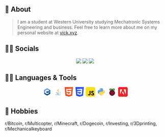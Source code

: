 ## :open_book: About 
> I am a student at Western University studying Mechatronic Systems Engineering and business. Feel free to learn more about me on my personal website at [vick.xyz](vicks.xyz).

## :man_scientist: Socials
<p align="center"><a href="https://www.linkedin.com/in/victor-zhang-9a1510146/"><img src="https://camo.githubusercontent.com/c8a9c5b414cd812ad6a97a46c29af67239ddaeae08c41724ff7d945fb4c047e5/68747470733a2f2f6564656e742e6769746875622e696f2f537570657254696e7949636f6e732f696d616765732f7376672f6c696e6b6564696e2e737667" width="30px"></a>
<a href="https://www.youtube.com/channel/UC0qFt4fHDVnYkEakdtTabBQ"><img src="https://camo.githubusercontent.com/d54e97f5edde790381f7e62b217410df33e066a0dc8f692f2fc6b25fc1768b0c/68747470733a2f2f6564656e742e6769746875622e696f2f537570657254696e7949636f6e732f696d616765732f7376672f796f75747562652e737667" width="30px"></a>
<a href="mailto:vzhang24@uwo.ca"><img src="https://camo.githubusercontent.com/0f3aa1f457bb92fbd2411761262ce1fb0f766ed74a4f4289bfc4a0b6024335d6/68747470733a2f2f6564656e742e6769746875622e696f2f537570657254696e7949636f6e732f696d616765732f7376672f656d61696c2e737667" width="30px"></a>
</p>

## :man_technologist: Languages & Tools
<p align="center"><a><img src="./img/c.svg" alt="C++" width="30px"/></a>
<a><img src="./img/java.svg" alt="Java" width="30px"/></a>
<a><img src="./img/html.svg" alt="HTML5" width="30px"/></a>
<a><img src="./img/css.svg" alt="CSS3" width="30px"/></a>
<a><img src="./img/js.svg" alt="JS" width="30px"/></a>
<a><img src="./img/python.svg" alt="Python" width="30px"/></a>
<a><img src="./img/rpi.svg" alt="RPI" width="30px"/></a>
<a><img src="./img/adobe.svg" alt="Adobe Suite" width="30px"/></a>
</p>

## :juggling_person: Hobbies
r/Bitcoin, r/Multicopter, r/Minecraft, r/Dogecoin, r/Investing, r/3Dprinting, r/Mechanicalkeyboard
